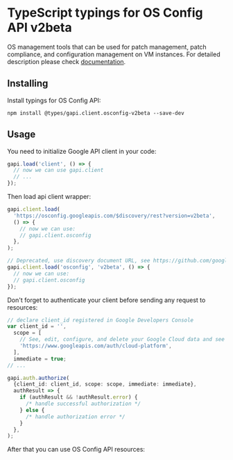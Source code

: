 # TypeScript typings for OS Config API v2beta

OS management tools that can be used for patch management, patch compliance, and configuration management on VM instances.
For detailed description please check [documentation](https://cloud.google.com/compute/docs/osconfig/rest).

## Installing

Install typings for OS Config API:

```
npm install @types/gapi.client.osconfig-v2beta --save-dev
```

## Usage

You need to initialize Google API client in your code:

```typescript
gapi.load('client', () => {
  // now we can use gapi.client
  // ...
});
```

Then load api client wrapper:

```typescript
gapi.client.load(
  'https://osconfig.googleapis.com/$discovery/rest?version=v2beta',
  () => {
    // now we can use:
    // gapi.client.osconfig
  },
);
```

```typescript
// Deprecated, use discovery document URL, see https://github.com/google/google-api-javascript-client/blob/master/docs/reference.md#----gapiclientloadname----version----callback--
gapi.client.load('osconfig', 'v2beta', () => {
  // now we can use:
  // gapi.client.osconfig
});
```

Don't forget to authenticate your client before sending any request to resources:

```typescript
// declare client_id registered in Google Developers Console
var client_id = '',
  scope = [
    // See, edit, configure, and delete your Google Cloud data and see the email address for your Google Account.
    'https://www.googleapis.com/auth/cloud-platform',
  ],
  immediate = true;
// ...

gapi.auth.authorize(
  {client_id: client_id, scope: scope, immediate: immediate},
  authResult => {
    if (authResult && !authResult.error) {
      /* handle successful authorization */
    } else {
      /* handle authorization error */
    }
  },
);
```

After that you can use OS Config API resources: <!-- TODO: make this work for multiple namespaces -->

```typescript

```
